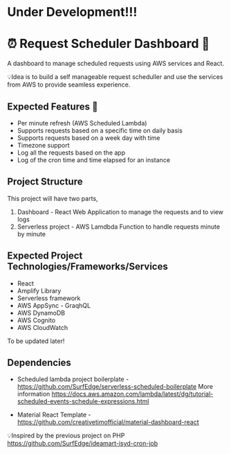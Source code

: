 # Under Development!!!

# ⏰ Request Scheduler Dashboard  🚀
A dashboard to manage scheduled requests using AWS services and React.

💡Idea is to build a self manageable request scheduller and use the services from AWS to provide seamless experience. 

## Expected Features 🚀
- Per minute refresh (AWS Scheduled Lambda)
- Supports requests based on a specific time on daily basis
- Supports requests based on a week day with time
- Timezone support
- Log all the requests based on the app
- Log of the cron time and time elapsed for an instance

## Project Structure
This project will have two parts,
1. Dashboard - React Web Application to manage the requests and to view logs
2. Serverless project - AWS Lamdbda Function to handle requests minute by minute

## Expected Project Technologies/Frameworks/Services
- React
- Amplify Library
- Serverless framework
- AWS AppSync - GraqhQL
- AWS DynamoDB
- AWS Cognito
- AWS CloudWatch

To be updated later!

## Dependencies
- Scheduled lambda project boilerplate - https://github.com/SurfEdge/serverless-scheduled-boilerplate
More information https://docs.aws.amazon.com/lambda/latest/dg/tutorial-scheduled-events-schedule-expressions.html

- Material React Template - https://github.com/creativetimofficial/material-dashboard-react

💡Inspired by the previous project on PHP https://github.com/SurfEdge/ideamart-isyd-cron-job
